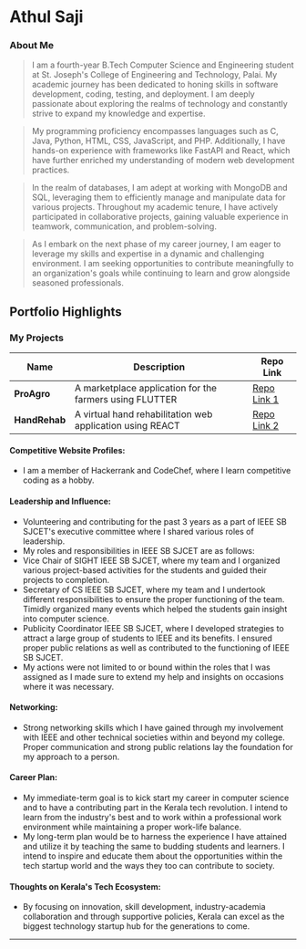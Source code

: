 # Athul Saji

### About Me
>I am a fourth-year B.Tech Computer Science and Engineering student at St. Joseph's College of Engineering and Technology, Palai. My academic journey has been dedicated to honing skills in software development, coding, testing, and deployment. I am deeply passionate about exploring the realms of technology and constantly strive to expand my knowledge and expertise.

>My programming proficiency encompasses languages such as C, Java, Python, HTML, CSS, JavaScript, and PHP. Additionally, I have hands-on experience with frameworks like FastAPI and React, which have further enriched my understanding of modern web development practices.

>In the realm of databases, I am adept at working with MongoDB and SQL, leveraging them to efficiently manage and manipulate data for various projects. Throughout my academic tenure, I have actively participated in collaborative projects, gaining valuable experience in teamwork, communication, and problem-solving.

>As I embark on the next phase of my career journey, I am eager to leverage my skills and expertise in a dynamic and challenging environment. I am seeking opportunities to contribute meaningfully to an organization's goals while continuing to learn and grow alongside seasoned professionals.



## Portfolio Highlights

### My Projects

| Name                | Description                                                               | Repo Link                                                      |
|---------------------|---------------------------------------------------------------------------|----------------------------------------------------------------|
| **ProAgro**  | A marketplace application for the farmers using FLUTTER                                                  | [Repo Link 1](https://github.com/Athul-Saji/ProAgro)             |
| **HandRehab**  | A virtual hand rehabilitation web application using REACT                                                | [Repo Link 2](https://github.com/HandRehab)             |



#### Competitive Website Profiles:

- I am a member of Hackerrank and CodeChef, where I learn competitive coding as a hobby.

#### Leadership and Influence:

- Volunteering and contributing for the past 3 years as a part of IEEE SB SJCET's executive committee where I shared various roles of leadership.
- My roles and responsibilities in IEEE SB SJCET are as follows:
- Vice Chair of SIGHT IEEE SB SJCET, where my team and I organized various project-based activities for the students and guided their projects to completion.
- Secretary of CS IEEE SB SJCET, where my team and I undertook different responsibilities to ensure the proper functioning of the team. Timidly organized many events which helped the students gain insight into computer science.
- Publicity Coordinator IEEE SB SJCET, where I developed strategies to attract a large group of students to IEEE and its benefits. I ensured proper public relations as well as contributed to the functioning of IEEE SB SJCET.
- My actions were not limited to or bound within the roles that I was assigned as I made sure to extend my help and insights on occasions where it was necessary.

#### Networking:

- Strong networking skills which I have gained through my involvement with IEEE and other technical societies within and beyond my college. Proper communication and strong public relations lay the foundation for my approach to a person.

#### Career Plan:

- My immediate-term goal is to kick start my career in computer science and to have a contributing part in the Kerala tech revolution. I intend to learn from the industry's best and to work within a professional work environment while maintaining a proper work-life balance.
- My long-term plan would be to harness the experience I have attained and utilize it by teaching the same to budding students and learners. I intend to inspire and educate them about the opportunities within the tech startup world and the ways they too can contribute to society.

#### Thoughts on Kerala's Tech Ecosystem:

- By focusing on innovation, skill development, industry-academia collaboration and through supportive policies, Kerala can excel as the biggest technology startup hub for the generations to come.
  

---

